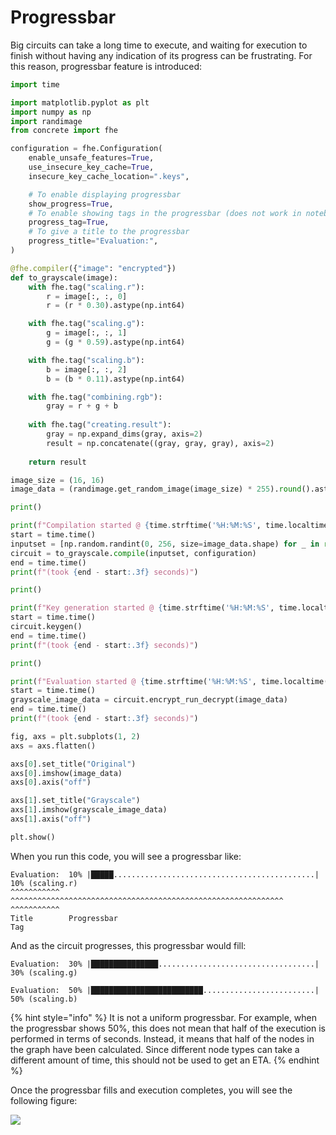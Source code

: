 # Progressbar

Big circuits can take a long time to execute, and waiting for execution to finish without having any indication of its progress can be frustrating. For this reason, progressbar feature is introduced:

```python
import time

import matplotlib.pyplot as plt
import numpy as np
import randimage
from concrete import fhe

configuration = fhe.Configuration(
    enable_unsafe_features=True,
    use_insecure_key_cache=True,
    insecure_key_cache_location=".keys",

    # To enable displaying progressbar
    show_progress=True,
    # To enable showing tags in the progressbar (does not work in notebooks)
    progress_tag=True,
    # To give a title to the progressbar
    progress_title="Evaluation:",
)

@fhe.compiler({"image": "encrypted"})
def to_grayscale(image):
    with fhe.tag("scaling.r"):
        r = image[:, :, 0]
        r = (r * 0.30).astype(np.int64)

    with fhe.tag("scaling.g"):
        g = image[:, :, 1]
        g = (g * 0.59).astype(np.int64)

    with fhe.tag("scaling.b"):
        b = image[:, :, 2]
        b = (b * 0.11).astype(np.int64)

    with fhe.tag("combining.rgb"):
        gray = r + g + b
        
    with fhe.tag("creating.result"):
        gray = np.expand_dims(gray, axis=2)
        result = np.concatenate((gray, gray, gray), axis=2)
    
    return result

image_size = (16, 16)
image_data = (randimage.get_random_image(image_size) * 255).round().astype(np.int64)

print()

print(f"Compilation started @ {time.strftime('%H:%M:%S', time.localtime())}")
start = time.time()
inputset = [np.random.randint(0, 256, size=image_data.shape) for _ in range(100)]
circuit = to_grayscale.compile(inputset, configuration)
end = time.time()
print(f"(took {end - start:.3f} seconds)")

print()

print(f"Key generation started @ {time.strftime('%H:%M:%S', time.localtime())}")
start = time.time()
circuit.keygen()
end = time.time()
print(f"(took {end - start:.3f} seconds)")

print()

print(f"Evaluation started @ {time.strftime('%H:%M:%S', time.localtime())}")
start = time.time()
grayscale_image_data = circuit.encrypt_run_decrypt(image_data)
end = time.time()
print(f"(took {end - start:.3f} seconds)")

fig, axs = plt.subplots(1, 2)
axs = axs.flatten()

axs[0].set_title("Original")
axs[0].imshow(image_data)
axs[0].axis("off")

axs[1].set_title("Grayscale")
axs[1].imshow(grayscale_image_data)
axs[1].axis("off")

plt.show()
```

When you run this code, you will see a progressbar like:
```
Evaluation:  10% |█████.............................................|  10% (scaling.r)
^^^^^^^^^^^  ^^^^^^^^^^^^^^^^^^^^^^^^^^^^^^^^^^^^^^^^^^^^^^^^^^^^^^^^^^^^^ ^^^^^^^^^^^
Title        Progressbar                                                   Tag
```

And as the circuit progresses, this progressbar would fill:
```
Evaluation:  30% |███████████████...................................|  30% (scaling.g)
```
```
Evaluation:  50% |█████████████████████████.........................|  50% (scaling.b)
```

{% hint style="info" %}
It is not a uniform progressbar. For example, when the progressbar shows 50%, this does not mean that half of the execution is performed in terms of seconds. Instead, it means that half of the nodes in the graph have been calculated. Since different node types can take a different amount of time, this should not be used to get an ETA.
{% endhint %}

Once the progressbar fills and execution completes, you will see the following figure:

![](../\_static/progress/grayscale.png)
